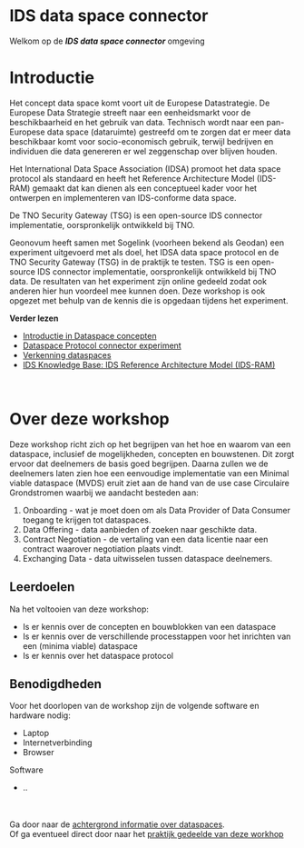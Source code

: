 # IDS data space connector


Welkom op de ***IDS data space connector*** omgeving
# Introductie 

Het concept data space komt voort uit de Europese Datastrategie. De Europese Data Strategie streeft naar een eenheidsmarkt voor de beschikbaarheid en het gebruik van data. Technisch wordt naar een pan-Europese data space (dataruimte) gestreefd om te zorgen dat er meer data beschikbaar komt voor socio-economisch gebruik, terwijl bedrijven en individuen die data genereren er wel zeggenschap over blijven houden. 

Het International Data Space Association (IDSA) promoot het data space protocol als standaard en heeft het Reference Architecture Model (IDS-RAM) gemaakt dat kan dienen als een conceptueel kader voor het ontwerpen en implementeren van IDS-conforme data space. 

De TNO Security Gateway (TSG) is een open-source IDS connector implementatie, oorspronkelijk ontwikkeld bij TNO. 

Geonovum heeft samen met Sogelink (voorheen bekend als Geodan) een experiment uitgevoerd met als doel, het IDSA data space protocol en de TNO Security Gateway (TSG) in de praktijk te testen. TSG is een open-source IDS connector implementatie, oorspronkelijk ontwikkeld bij TNO data. De resultaten van het experiment zijn online gedeeld zodat ook anderen hier hun voordeel mee kunnen doen. Deze workshop is ook opgezet met behulp van de kennis die is opgedaan tijdens het experiment. 

<b>Verder lezen</b>
<ul><li><a href='https://github.com/Geonovum/ogc-api-workshops/blob/main/IDS%20data%20space%20connector/Presentaties/Introductie%20Dataspace%20Concepten.pdf' target='blank'>Introductie in Dataspace concepten</a> </li>
<li><a href='https://geonovum.github.io/eu-DataspaceProtocolconnectorexperiment/' target='blank'> Dataspace Protocol connector experiment</a></li>
<li><a href='https://docs.geostandaarden.nl/eu/VerkenningDataspaces/' target='blank'>Verkenning dataspaces</a> </li>
<li><a href='https://docs.internationaldataspaces.org/ids-knowledgebase/ids-ram-4' target='blank'>IDS Knowledge Base: IDS Reference Architecture Model (IDS-RAM)</a></li></ul>
</br>

# Over deze workshop

Deze workshop richt zich op het begrijpen van het hoe en waarom van een dataspace, inclusief de mogelijkheden, concepten en bouwstenen. Dit zorgt ervoor dat deelnemers de basis goed begrijpen. Daarna zullen we de deelnemers laten zien hoe een eenvoudige implementatie van een Minimal viable dataspace (MVDS) eruit ziet aan de hand van de use case Circulaire Grondstromen waarbij we aandacht besteden aan:
<ol><li>Onboarding - wat je moet doen om als Data Provider of Data Consumer toegang te krijgen tot dataspaces.</li>
<li>Data Offering - data aanbieden of zoeken naar geschikte data.</li>
<li>Contract Negotiation - de vertaling van een data licentie naar een contract waarover negotiation plaats vindt.</li>
<li>Exchanging Data - data uitwisselen tussen dataspace deelnemers.</li></ol>

## Leerdoelen

Na het voltooien van deze workshop: 
<ul><li>Is er kennis over de concepten en bouwblokken van een dataspace</li> 
<li>Is er kennis over de verschillende processtappen voor het inrichten van een (minima viable)  dataspace</li>
<li>Is er kennis over het dataspace protocol</li></ul>

## Benodigdheden

Voor het doorlopen van de workshop zijn de volgende software en hardware nodig: 
<ul><li>Laptop</li>
<li>Internetverbinding</li>
<li>Browser</li></ul>
Software
<ul><li>..</li></ul> 
</br>
</br>
Ga door naar de <a href='Background.md'>achtergrond informatie over dataspaces</a>.</br>
Of ga eventueel direct door naar het <a href='PracticalPart.md'>praktijk gedeelde van deze workhop</a>
